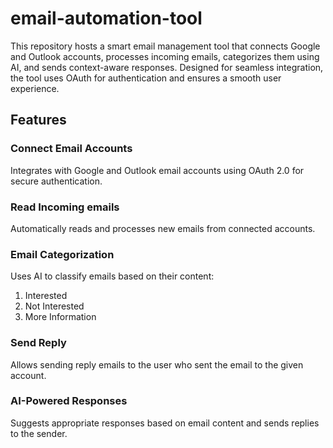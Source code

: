 # email-automation-tool
This repository hosts a smart email management tool that connects Google and Outlook accounts, processes incoming emails, categorizes them using AI, and sends context-aware responses. Designed for seamless integration, the tool uses OAuth for authentication and ensures a smooth user experience.


## Features

### Connect Email Accounts
Integrates with Google and Outlook email accounts using OAuth 2.0 for secure authentication.

### Read Incoming emails
Automatically reads and processes new emails from connected accounts.

### Email Categorization
Uses AI to classify emails based on their content:
1. Interested
2. Not Interested
3. More Information

### Send Reply
Allows sending reply emails to the user who sent the email to the given account.

### AI-Powered Responses
Suggests appropriate responses based on email content and sends replies to the sender.